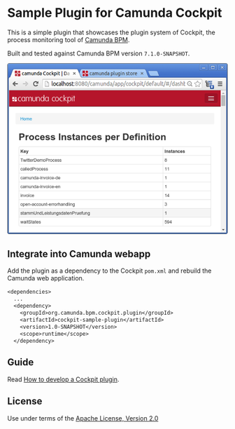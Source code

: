 Sample Plugin for Camunda Cockpit
=================================

This is a simple plugin that showcases the plugin system of Cockpit, the process monitoring tool of [Camunda BPM](http://docs.camunda.org).

Built and tested against Camunda BPM version `7.1.0-SNAPSHOT`.

![Screenshot](screenshot.png)

Integrate into Camunda webapp
-----------------------------

Add the plugin as a dependency to the Cockpit `pom.xml` and rebuild the Camunda web application.

    <dependencies>
      ...
      <dependency>
        <groupId>org.camunda.bpm.cockpit.plugin</groupId>
        <artifactId>cockpit-sample-plugin</artifactId>
        <version>1.0-SNAPSHOT</version>
        <scope>runtime</scope>
      </dependency>


Guide
-----

Read [How to develop a Cockpit plugin][1].


License
-------

Use under terms of the [Apache License, Version 2.0](http://www.apache.org/licenses/LICENSE-2.0)


[1]: http://docs.camunda.org/latest/real-life/how-to/#cockpit-how-to-develop-a-cockpit-plugin